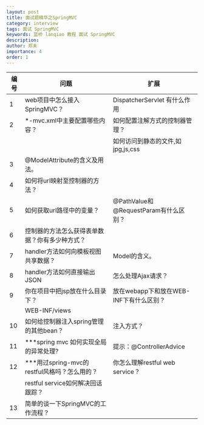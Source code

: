 ```yaml
---
layout: post
title: 面试题精华之SpringMVC
category: interview
tags: 面试 SpringMVC
keywords: 蓝桥 lanqiao 教程 面试 SpringMVC
description: 
author: 郑未
importance: 4
order: 1
---
```


编号 |	问题  | 扩展
---- | ---- | ---
1 | 	web项目中怎么接入SpringMVC？ | 	DispatcherServlet 有什么作用
2 | 	*-mvc.xml中主要配置哪些内容？ | 	如何配置注解方式的控制器管理？
	 |  | 	如何访问到静态的文件,如jpg,js,css
3 | 	@ModelAttribute的含义及用法。	
4 | 	如何将url映射至控制器的方法？	
5 | 	如何获取url路径中的变量？ | 	@PathValue和@RequestParam有什么区别？
6 | 	控制器的方法怎么获得表单数据？你有多少种方式？	
7 | 	handler方法如何向模板视图共享数据？ | Model的含义。
8 | 	handler方法如何直接输出JSON | 	怎么处理Ajax请求？
9 | 	你在项目中把jsp放在什么目录下？ | 	放在webapp下和放在WEB-INF下有什么区别？
   |  | WEB-INF/views
10 | 	如何给控制器注入spring管理的其他bean？ | 注入方式？
11 | 	***spring mvc 如何实现全局的异常处理? | 提示：@ControllerAdvice
12 | 	***用过spring-mvc的restful风格吗？怎么用的？ | 你怎么理解restful web service？
 |  | restful service如何解决回话跟踪？	
13 |   简单的谈一下SpringMVC的工作流程？
